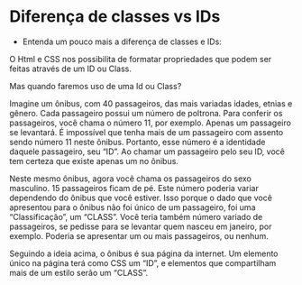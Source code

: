# Diferença de classes vs IDs
* Entenda um pouco mais a diferença de classes e IDs:

O Html e CSS nos possibilita de formatar propriedades que podem ser feitas através de um ID ou Class.

Mas quando faremos uso de uma Id ou Class?

Imagine um ônibus, com 40 passageiros, das mais variadas idades, etnias e gênero. Cada passageiro possui um número de poltrona. Para conferir os passageiros, você chama o número 11, por exemplo. Apenas um passageiro se levantará. É impossível que tenha mais de um passageiro com assento sendo número 11 neste ônibus. Portanto, esse número é a identidade daquele passageiro, seu “ID”. Ao chamar um passageiro pelo seu ID, você tem certeza que existe apenas um no ônibus.

Neste mesmo ônibus, agora você chama os passageiros do sexo masculino. 15 passageiros ficam de pé. Este número poderia variar dependendo do ônibus que você estiver. Isso porque o dado que você apresentou para o ônibus não foi único de um passageiro, foi uma “Classificação”, um “CLASS”. Você teria também número variado de passageiros, se pedisse para se levantar quem nasceu em janeiro, por exemplo. Poderia se apresentar um ou mais passageiros, ou nenhum.

Seguindo a ideia acima, o ônibus é sua página da internet. Um elemento único na página terá como CSS um “ID”, e elementos que compartilham mais de um estilo serão um “CLASS”. 

